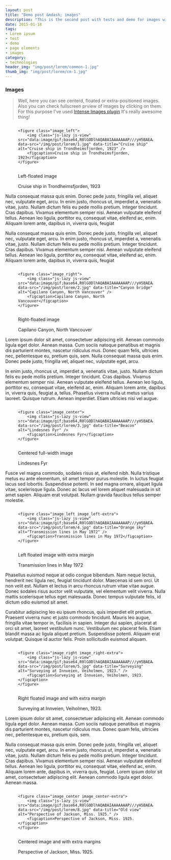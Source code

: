 ```yaml
---
layout: post
title: "Demo post &mdash; images"
description: "This is the second post with tests and demo for images with code snippets and explanations"
date: 2015-01-18
tags: 
- Lorem ipsum
- test 
- demo
- page elements
- images
category:
- technologies
header_img: "img/post/lorem/common-1.jpg"
thumb_img: "img/post/lorem/cm-1.jpg"
--- 
```


<!-- Images demo start-->
<h3 class="typo_serif typo_center">Images</h3>
<blockquote class="bq_align-center">
    <p>Well, here you can see centerd, floated or extra-positioned images. Also you can check fullscreen prview of images by clicking on them. For this purpose I've used <a rel="nofollow" href="https://github.com/tholman/intense-images">Intense Images plugin</a> It's really awesome thing!</p>
</blockquote>

<!-- left-floated image -->    
<figure class="code_center code_center-extra">
    <pre><code class="language-markup">    
&lt;figure class=&quot;image_left&quot;&gt;
    &lt;img class=&quot;js-lazy js-view&quot; src=&quot;data:image/gif;base64,R0lGODlhAQABAIAAAAAAAP///yH5BAEAAAAALAAAAAABAAEAAAIBRAA7&quot; data-src=&quot;/img/post/lorem/1.jpg&quot; data-title=&quot;Cruise ship&quot; alt=&quot;Cruise ship in Trondheimsfjorden, 1923&quot; /&gt;
    &lt;figcaption&gt;Cruise ship in Trondheimsfjorden, 1923&lt;/figcaption&gt;
&lt;/figure&gt;        
    </code></pre>
    <figcaption>Left-floated image</figcaption>
</figure>
<figure class="image_left" title="Left-floated image. Click on it to see enlarged image">
    <img class="js-lazy js-view" src="data:image/gif;base64,R0lGODlhAQABAIAAAAAAAP///yH5BAEAAAAALAAAAAABAAEAAAIBRAA7" data-src="{{ site.baseurl }}/img/post/lorem/1.jpg" data-title="Cruise ship" alt="Cruise ship in Trondheimsfjorden, 1923" />
    <figcaption>Cruise ship in Trondheimsfjorden, 1923</figcaption>
</figure>
<p>Nulla consequat massa quis enim. Donec pede justo, fringilla vel, aliquet nec, vulputate eget, arcu. In enim justo, rhoncus ut, imperdiet a, venenatis vitae, justo. Nullam dictum felis eu pede mollis pretium. Integer tincidunt. Cras dapibus. Vivamus elementum semper nisi. Aenean vulputate eleifend tellus. Aenean leo ligula, porttitor eu, consequat vitae, eleifend ac, enim. Aliquam lorem ante, dapibus in, viverra quis, feugiat</p>
<p>Nulla consequat massa quis enim. Donec pede justo, fringilla vel, aliquet nec, vulputate eget, arcu. In enim justo, rhoncus ut, imperdiet a, venenatis vitae, justo. Nullam dictum felis eu pede mollis pretium. Integer tincidunt. Cras dapibus. Vivamus elementum semper nisi. Aenean vulputate eleifend tellus. Aenean leo ligula, porttitor eu, consequat vitae, eleifend ac, enim. Aliquam lorem ante, dapibus in, viverra quis, feugiat</p>

<!-- right-floated image -->    
<figure class="code_center code_center-extra">
    <pre><code class="language-markup">    
&lt;figure class=&quot;image_right&quot;&gt;
    &lt;img class=&quot;js-lazy js-view&quot; src=&quot;data:image/gif;base64,R0lGODlhAQABAIAAAAAAAP///yH5BAEAAAAALAAAAAABAAEAAAIBRAA7&quot; data-src=&quot;/img/post/lorem/2.jpg&quot; data-title=&quot;Canyon bridge&quot; alt=&quot;Capilano Canyon, North Vancouver&quot; /&gt;
    &lt;figcaption&gt;Capilano Canyon, North Vancouver&lt;/figcaption&gt;
&lt;/figure&gt;        
    </code></pre>
    <figcaption>Right-floated image</figcaption>
</figure>
<figure class="image_right" title="Right-floated image. Click on it to see enlarged image">
    <img class="js-lazy js-view" src="data:image/gif;base64,R0lGODlhAQABAIAAAAAAAP///yH5BAEAAAAALAAAAAABAAEAAAIBRAA7" data-src="{{ site.baseurl }}/img/post/lorem/2.jpg" data-title="Canyon bridge" alt="Capilano Canyon, North Vancouver" />
    <figcaption>Capilano Canyon, North Vancouver</figcaption>
</figure>
<p>Lorem ipsum dolor sit amet, consectetuer adipiscing elit. Aenean commodo ligula eget dolor. Aenean massa. Cum sociis natoque penatibus et magnis dis parturient montes, nascetur ridiculus mus. Donec quam felis, ultricies nec, pellentesque eu, pretium quis, sem. Nulla consequat massa quis enim. Donec pede justo, fringilla vel, aliquet nec, vulputate eget, arcu.</p>
<p>In enim justo, rhoncus ut, imperdiet a, venenatis vitae, justo. Nullam dictum felis eu pede mollis pretium. Integer tincidunt. Cras dapibus. Vivamus elementum semper nisi. Aenean vulputate eleifend tellus. Aenean leo ligula, porttitor eu, consequat vitae, eleifend ac, enim. Aliquam lorem ante, dapibus in, viverra quis, feugiat a, tellus. Phasellus viverra nulla ut metus varius laoreet. Quisque rutrum. Aenean imperdiet. Etiam ultricies nisi vel augue.</p>

<!-- centered image -->
<figure class="code_center code_center-extra">
    <pre><code class="language-markup">
&lt;figure class=&quot;image_center&quot;&gt;
    &lt;img class=&quot;js-lazy js-view&quot; src=&quot;data:image/gif;base64,R0lGODlhAQABAIAAAAAAAP///yH5BAEAAAAALAAAAAABAAEAAAIBRAA7&quot; data-src=&quot;/img/post/lorem/3.jpg&quot; data-title=&quot;Beacon&quot; alt=&quot;Lindesnes Fyr&quot; /&gt;
    &lt;figcaption&gt;Lindesnes Fyr&lt;/figcaption&gt;
&lt;/figure&gt;                
    </code></pre>
    <figcaption>Centered full-width image</figcaption>
</figure>    
<figure class="image_center" title="Centered full-width image. Click on it to see enlarged image">
    <img class="js-lazy js-view" src="data:image/gif;base64,R0lGODlhAQABAIAAAAAAAP///yH5BAEAAAAALAAAAAABAAEAAAIBRAA7" data-src="{{ site.baseurl }}/img/post/lorem/3.jpg" data-title="Beacon" alt="Lindesnes Fyr" />
    <figcaption>Lindesnes Fyr</figcaption>
</figure>                   
<p>Fusce vel magna commodo, sodales risus at, eleifend nibh. Nulla tristique metus eu ante elementum, sit amet tempor purus molestie. In luctus feugiat lacus sed lobortis. Suspendisse potenti. In sed magna ornare, aliquet ligula vitae, scelerisque ligula. Donec ac lacus vel lorem aliquet malesuada in sit amet sapien. Aliquam erat volutpat. Nullam gravida faucibus tellus semper molestie. </p>

<!-- left-floated (with extra margin) image -->
<figure class="code_center code_center-extra">
    <pre><code class="language-markup"> 
&lt;figure class=&quot;image_left image_left-extra&quot;&gt;
    &lt;img class=&quot;js-lazy js-view&quot; src=&quot;data:image/gif;base64,R0lGODlhAQABAIAAAAAAAP///yH5BAEAAAAALAAAAAABAAEAAAIBRAA7&quot; data-src=&quot;/img/post/lorem/4.jpg&quot; data-title=&quot;Orange sky&quot; alt=&quot;Transmission lines in May 1972&quot; /&gt;
    &lt;figcaption&gt;Transmission lines in May 1972&lt;/figcaption&gt;
&lt;/figure&gt;               
    </code></pre>
    <figcaption>Left floated image with extra margin</figcaption>
</figure>
<figure class="image_left image_left-extra" title="Left floated image with extra margin. Click on it to see enlarged image">
    <img class="js-lazy js-view" src="data:image/gif;base64,R0lGODlhAQABAIAAAAAAAP///yH5BAEAAAAALAAAAAABAAEAAAIBRAA7" data-src="{{ site.baseurl }}/img/post/lorem/4.jpg" data-title="Orange sky" alt="Transmission lines in May 1972" />
    <figcaption>Transmission lines in May 1972</figcaption>
</figure>
<p>Phasellus euismod neque at odio congue bibendum. Nam neque lectus, hendrerit nec ligula nec, feugiat tincidunt dolor. Maecenas id sem orci. Ut non velit est. Nullam et lectus in arcu rhoncus rutrum vitae vitae augue. Donec sodales risus auctor velit vulputate, vel elementum velit viverra. Nulla mattis scelerisque tellus eget malesuada. Donec tempus vulputate felis, id dictum odio euismod sit amet. </p>
<p>Curabitur adipiscing leo eu ipsum rhoncus, quis imperdiet elit pretium. Praesent viverra nunc et justo commodo tincidunt. Mauris leo augue, fringilla vitae tempor in, facilisis in sapien. Integer dui sapien, placerat at orci sit amet, laoreet vestibulum nunc. Vestibulum nec placerat felis. Etiam blandit massa ac ligula aliquet pretium. Suspendisse potenti. Aliquam erat volutpat. Quisque id auctor felis. Proin sollicitudin euismod aliquam. </p>

<!-- right-floated (with extra margin) image -->
<figure class="code_center code_center-extra">
    <pre><code class="language-markup">
&lt;figure class=&quot;image_right image_right-extra&quot;&gt;
    &lt;img class=&quot;js-lazy js-view&quot; src=&quot;data:image/gif;base64,R0lGODlhAQABAIAAAAAAAP///yH5BAEAAAAALAAAAAABAAEAAAIBRAA7&quot; data-src=&quot;/img/post/lorem/5.jpg&quot; data-title=&quot;Surveying&quot; alt=&quot;Surveying at Innveien, Veiholmen, 1923.&quot; /&gt;
    &lt;figcaption&gt;Surveying at Innveien, Veiholmen, 1923.&lt;/figcaption&gt;
&lt;/figure&gt;                
    </code></pre>
    <figcaption>Right floated image and with extra margin</figcaption>
</figure>
<figure class="image_right image_right-extra" title="Right floated image and with extra margin. Click on it to see enlarged image">
    <img class="js-lazy js-view" src="data:image/gif;base64,R0lGODlhAQABAIAAAAAAAP///yH5BAEAAAAALAAAAAABAAEAAAIBRAA7" data-src="{{ site.baseurl }}/img/post/lorem/5.jpg" data-title="Surveying" alt="Surveying at Innveien, Veiholmen, 1923." />
    <figcaption>Surveying at Innveien, Veiholmen, 1923.</figcaption>
</figure>                       
<p>Lorem ipsum dolor sit amet, consectetuer adipiscing elit. Aenean commodo ligula eget dolor. Aenean massa. Cum sociis natoque penatibus et magnis dis parturient montes, nascetur ridiculus mus. Donec quam felis, ultricies nec, pellentesque eu, pretium quis, sem.</p>
<p>Nulla consequat massa quis enim. Donec pede justo, fringilla vel, aliquet nec, vulputate eget, arcu. In enim justo, rhoncus ut, imperdiet a, venenatis vitae, justo. Nullam dictum felis eu pede mollis pretium. Integer tincidunt. Cras dapibus. Vivamus elementum semper nisi. Aenean vulputate eleifend tellus. Aenean leo ligula, porttitor eu, consequat vitae, eleifend ac, enim. Aliquam lorem ante, dapibus in, viverra quis, feugiat. Lorem ipsum dolor sit amet, consectetuer adipiscing elit. Aenean commodo ligula eget dolor. Aenean massa.</p>
    
<!-- centered extra margin image -->
<figure class="code_center code_center-extra">
    <pre><code class="language-markup"> 
&lt;figure class=&quot;image_center image_center-extra&quot;&gt;
    &lt;img class=&quot;js-lazy js-view&quot; src=&quot;data:image/gif;base64,R0lGODlhAQABAIAAAAAAAP///yH5BAEAAAAALAAAAAABAAEAAAIBRAA7&quot; data-src=&quot;/img/post/lorem/8.jpg&quot; data-title=&quot;Old view&quot; alt=&quot;Perspective of Jackson, Miss. 1925.&quot; /&gt;
    &lt;figcaption&gt;Perspective of Jackson, Miss. 1925.&lt;/figcaption&gt;
&lt;/figure&gt;               
    </code></pre>
    <figcaption>Centered image and with extra margins</figcaption>
</figure>    
<figure class="image_center image_center-extra" title="Centered image and with extra margins. Click on it to see enlarged image">
    <img class="js-lazy js-view" src="data:image/gif;base64,R0lGODlhAQABAIAAAAAAAP///yH5BAEAAAAALAAAAAABAAEAAAIBRAA7" data-src="{{ site.baseurl }}/img/post/lorem/8.jpg" data-title="Old view" alt="Perspective of Jackson, Miss. 1925." />
    <figcaption>Perspective of Jackson, Miss. 1925.</figcaption>
</figure>
